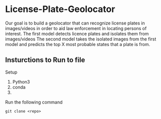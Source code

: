 # License-Plate-Geolocator
Our goal is to build a geolocator that can recognize license plates in images/videos in order to aid law enforcement in locating persons of interest.
The first model detects licence plates and isolates them from images/videos
The second model takes the isolated images from the first model and predicts the top X most probable states that a plate is from.


## Insturctions to Run to file
 Setup 
 1) Python3 
 2) conda 
 3) 

 Run the following command 

 ``
 git clone <repo>
 ``